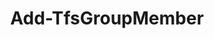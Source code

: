 ﻿---
title: Add-TfsGroupMember
breadcrumbs: [ "Identity", "Group" ]
parent: "Identity.Group"
description: "Adds group members to an Azure DevOps group. "
remarks: 
parameterSets: 
  "_All_": [ Collection, Group, Member ] 
  "__AllParameterSets":  
    Member: 
      type: "object"  
      position: "0"  
      required: true  
    Group: 
      type: "object"  
      position: "1"  
      required: true  
    Collection: 
      type: "object" 
parameters: 
  - name: "Member" 
    description: "Specifies the member (user or group) to add to the given group. " 
    required: true 
    globbing: false 
    pipelineInput: "true (ByValue)" 
    position: 0 
    type: "object" 
  - name: "Group" 
    description: "Specifies the group to which the member is added. " 
    required: true 
    globbing: false 
    position: 1 
    type: "object" 
  - name: "Collection" 
    description: "Specifies the URL to the Team Project Collection or Azure DevOps Organization to connect to, a TfsTeamProjectCollection object (Windows PowerShell only), or a VssConnection object. You can also connect to an Azure DevOps Services organizations by simply providing its name instead of the full URL. For more details, see the Get-TfsTeamProjectCollection cmdlet. When omitted, it defaults to the connection set by Connect-TfsTeamProjectCollection (if any). " 
    globbing: false 
    type: "object"
inputs: 
  - type: "System.Object" 
    description: "Specifies the member (user or group) to add to the given group. "
outputs: 
notes: 
relatedLinks: 
  - text: "Online Version:" 
    uri: "https://tfscmdlets.dev/docs/cmdlets/Identity/Group/Add-TfsGroupMember"
aliases: 
examples: 
---
